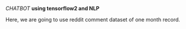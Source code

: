 *CHATBOT* **using tensorflow2 and NLP**

Here, we are going to use reddit comment dataset of one month record.  

